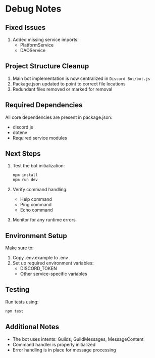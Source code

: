# Debug Notes

## Fixed Issues
1. Added missing service imports:
   - PlatformService
   - DAOService

## Project Structure Cleanup
1. Main bot implementation is now centralized in `Discord Bot/bot.js`
2. Package.json updated to point to correct file locations
3. Redundant files removed or marked for removal

## Required Dependencies
All core dependencies are present in package.json:
- discord.js
- dotenv
- Required service modules

## Next Steps
1. Test the bot initialization:
   ```bash
   npm install
   npm run dev
   ```

2. Verify command handling:
   - Help command
   - Ping command
   - Echo command

3. Monitor for any runtime errors

## Environment Setup
Make sure to:
1. Copy .env.example to .env
2. Set up required environment variables:
   - DISCORD_TOKEN
   - Other service-specific variables

## Testing
Run tests using:
```bash
npm test
```

## Additional Notes
- The bot uses intents: Guilds, GuildMessages, MessageContent
- Command handler is properly initialized
- Error handling is in place for message processing